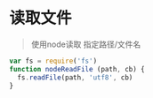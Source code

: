 # 读取文件

> 使用node读取 指定路径/文件名

```js
var fs = require('fs')
function nodeReadFile (path, cb) {
  fs.readFile(path, 'utf8', cb)
}
```

